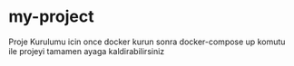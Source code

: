 # my-project
Proje Kurulumu icin once docker kurun sonra docker-compose up komutu ile projeyi tamamen ayaga kaldirabilirsiniz
